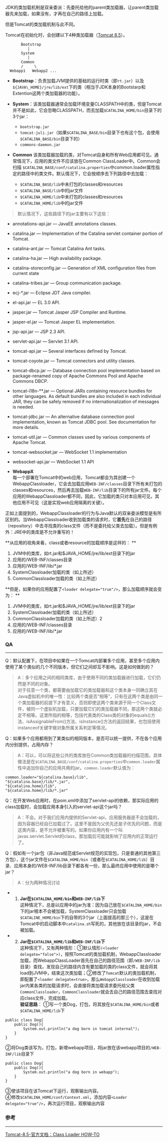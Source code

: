 JDK的类加载机制是双亲委派：先委托给他的parent类加载器，让parent类加载器先来加载，如果没有，才再在自己的路径上加载。

但是Tomcat的类加载机制与此不同。

Tomcat在初始化时，会创建以下4种类加载器（[Tomcat 8.5](http://tomcat.apache.org/tomcat-8.5-doc/class-loader-howto.html)）。

```
       Bootstrap           
          |
       System              
          |
       Common          
       /     \
  Webapp1   Webapp2 ...    
```

* **Bootstrap**：负责加载JVM提供的基础的运行时类（即`rt.jar`）以及`${JAVA\_HOME}/jre/lib/ext`下的类（相当于JDK本身的Bootstarp和Extention这两个类加载器的功能）。
* **System**：该类加载器通常会加载环境变量CLASSPATH中的类，但是Tomcat并不是如此，它会忽略CLASSPATH，而去加载`$CATALINA_HOME/bin`目录下的3个jar：
  * `bootstrap.jar`
  * `tomcat-juli.jar`（如果`$CATALINA_BASE/bin`目录下也有这个包，会使用`$CATALINA_BASE/bin`目录下的）
  * `commons-daemon.jar` 

* **Common**
该类加载器加载的类，对Tomcat自身和所有Web应用都可见。通常情况下，应用的类文件不应该放在Common ClassLoader中。Common会扫描
`$CATALINA_BASE/conf/catalina.properties`中common.loader属性指定的路径中的类文件。默认情况下，它会按顺序去下列路径中去加载：
  * `$CATALINA_BASE/lib`中未打包的classes和resources
  * `$CATALINA_BASE/lib`中的jar文件
  * `$CATALINA_HOME/lib`中未打包的classes和resources
  * `$CATALINA_HOME/lib`中的jar文件

>默认情况下，这些路径下的jar主要有以下这些：
* annotations-api.jar — JavaEE annotations classes.
* catalina.jar — Implementation of the Catalina servlet container portion of Tomcat.
* catalina-ant.jar — Tomcat Catalina Ant tasks.
* catalina-ha.jar — High availability package.
* catalina-storeconfig.jar — Generation of XML configuration files from current state
* catalina-tribes.jar — Group communication package.
* ecj-*.jar — Eclipse JDT Java compiler.
* el-api.jar — EL 3.0 API.
* jasper.jar — Tomcat Jasper JSP Compiler and Runtime.
* jasper-el.jar — Tomcat Jasper EL implementation.
* jsp-api.jar — JSP 2.3 API.
* servlet-api.jar — Servlet 3.1 API.
* tomcat-api.jar — Several interfaces defined by Tomcat.
* tomcat-coyote.jar — Tomcat connectors and utility classes.
* tomcat-dbcp.jar — Database connection pool implementation based on package-renamed copy of Apache Commons Pool and Apache Commons DBCP.
* tomcat-i18n-**.jar — Optional JARs containing resource bundles for other languages. As default bundles are also included in each individual JAR, they can be safely removed if no internationalization of messages is needed.
* tomcat-jdbc.jar — An alternative database connection pool implementation, known as Tomcat JDBC pool. See documentation for more details.
* tomcat-util.jar — Common classes used by various components of Apache Tomcat.
* tomcat-websocket.jar — WebSocket 1.1 implementation
* websocket-api.jar — WebSocket 1.1 API

* **WebappX**<br>每一个部署在Tomcat中的web应用，Tomcat都会为其创建一个WebappClassloader，它会去加载应用`WEB-INF/classes`目录下所有未打包的classes和resources，然后再去加载`WEB-INF/lib`目录下的所有jar文件。每个应用的WebappClassloader都不同，因此，它加载的类只对本应用可见，其他应用不可见（这是实现web应用隔离的关键）。


正如上面提到的，WebappClassloader的行为与Java默认的双亲委派模型是有所区别的。当WebappClassloader收到加载类的请求时，它**首先**在自己的路径（repository）中去寻找类的class文件（而不是委托给父类去加载）。但是有例外：JRE中的类库是不允许重写的！

**从应用的视角来看，class或者resource的加载顺序是这样的：
**
1. JVM中的类库，如rt.jar和$JAVA_HOME/jre/lib/ext目录下的jar
2. 应用的/WEB-INF/classes目录
3. 应用的/WEB-INF/lib/*.jar
4. SystemClassloader加载的类（如上所述）
5. CommonClassloader加载的类（如上所述）

**但是，如果你的应用配置了`<loader delegate="true"/>`，那么加载顺序就会变为：
**
1. JVM中的类库，如rt.jar和$JAVA_HOME/jre/lib/ext目录下的jar
2. SystemClassloader加载的类（如上所述）
3. CommonClassloader加载的类（如上所述）2
4. 应用的/WEB-INF/classes目录
5. 应用的/WEB-INF/lib/*.jar

### QA

---

Q：默认配置下，在项目中如果在一个Tomcat内部署多个应用，甚至多个应用内使用了某个类似的几个不同版本，但它们之间却互不影响。这是如何做到的？

>A：多个应用之间的相同类库，由于使用不同的类加载器进行加载，它们仍然是不同的对象。<br>
对于任意一个类，都需要由加载它的类加载器和这个类本身一同确立其在Java虚拟机中的唯一性：比较两个类是否“相等”，只有在这两个类是由同一个类加载器的前提下才有意义，否则即使这两个类来源于同一个Class文件，被同一个虚拟机加载，只要加载它们的类加载器不同，那这两个类就必定不相等。这里所指的相等，包括代表类的Class类的对象的equals()方法、isAssignableFrom()方法、isInstance()方法的返回结果，也包括使用instanceof关键字做对象所属关系判定等情况。


Q：如果多个应用都用到了某类似的相同版本，是否可以统一提供，不在各个应用内分别提供，占用内存？

>A：可以，可以将这些公共的类库放在Common类加载器的扫描范围，具体做法是在`$CATALINA_BASE/conf/catalina.properties`中`common.loader`属性中追加你自己的应用共用的jar。`common.loader`默认值为：
```
common.loader="${catalina.base}/lib",
"${catalina.base}/lib/*.jar",
"${catalina.home}/lib",
"${catalina.home}/lib/*.jar"
```


Q：在开发Web应用时，在pom.xml中添加了servlet-api的依赖，那实际应用的class加载时，会加载应用本身引入的servlet-api这个jar吗？

>A：不会。对于我们应用内提供的Servlet-api，应用服务器是不会加载的，因为容器已经自已加载过了。这里不是因为父优先还是子优先的问题，而是这类内容，是不允许被重写的。如果你应用内有一个叫javax.servlet.Servlet的class，那加载后可能就影响了应用内的正常运行了。

Q：假如有一个jar包（非Java规范或Servlet规范的实现包，只是普通的其他第三方包），这个jar文件在`$CATALINA_HOME/bin`（或者在`$CATALINA_HOME/lib`）目录、应用本身的/WEB-INF/lib目录下都各有一份，那么最终应用中使用的是哪个jar？

>A：分为两种情况讨论
* 1. **Jar在`$CATALINA_HOME/bin`和`WEB-INF/lib`下**<br>这种情况下，总是以应用中的jar为准：因为自己放在`$CATALINA_HOME/bin`下的jar根本不会被加载，SystemClassloader只会加载`$CATALINE_HOME/bin`下的自带的3个jar（上面提高的那三个），这是在Tomcat中的启动脚本中`catalina.sh`写死的，其他放在该目录的jar，不会被加载。
* 2. **Jar在`$CATALINA_HOME/lib`和`WEB-INF/lib`下**<br>这种情况下，又有两种情形：①默认情形`(<loader delegate="false">)`，按照Tomcat的类加载机制，WebappClassloader加载，而WebappClassLoader首先在自己的路径范围（即`/WEB-INF/lib`目录）查找，发现自己的路径内含有要加载的类的class文件，就会将其load到JVM中，结束这次类加载；②修改了`Tomcat`默认的类加载机制，即配置了`<loader delegate=true>`，那么`WebappClassloader`在收到加载jar内某各类的加载请求时，会直接将类加载请求委托给父类`CommonClassloader`，`CommonClassloader`就会去自己的路径范围去查找对应class文件，完成加载。<br>
**验证思路**：
①写一个类Dog，打包，将其放在`$CATALINA_HOME/bin`或者`$CATALINA_HOME/lib`下
```
public class Dog{
	public Dog(){
		System.out.println("a dog born in tomcat internal");
	}
}
```
②将Dog类该写为，打包，新增webapp项目，将jar放在该webapp项目的`/WEB-INF/lib`目录下
```
public class Dog{
	public Dog(){
		System.out.println("a dog born in webapp");
	}
}
```
③使该项目在该Tomcat下运行，观察输出内容。<br>
④修改`$CATALINA_HOME/conf/Context.xml`，添加内容`<Loader delegate="true"/>`，再次运行项目，观察输出内容





### 参考

---
[Tomcat-8.5-官方文档：Class Loader HOW-TO](http://tomcat.apache.org/tomcat-8.5-doc/class-loader-howto.html)
